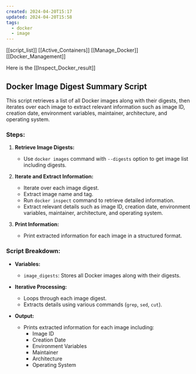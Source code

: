 ```yaml
---
created: 2024-04-20T15:17
updated: 2024-04-20T15:58
tags:
  - docker
  - image
---
```

[[script_list]]
[[Active_Containers]]
[[Manage_Docker]]
[[Docker_Management]]

Here is the [[Inspect_Docker_result]]

## Docker Image Digest Summary Script

This script retrieves a list of all Docker images along with their digests, then iterates over each image to extract relevant information such as image ID, creation date, environment variables, maintainer, architecture, and operating system.

### Steps:

1. **Retrieve Image Digests:**
   - Use `docker images` command with `--digests` option to get image list including digests.
   
2. **Iterate and Extract Information:**
   - Iterate over each image digest.
   - Extract image name and tag.
   - Run `docker inspect` command to retrieve detailed information.
   - Extract relevant details such as image ID, creation date, environment variables, maintainer, architecture, and operating system.
   
3. **Print Information:**
   - Print extracted information for each image in a structured format.

### Script Breakdown:

- **Variables:**
  - `image_digests`: Stores all Docker images along with their digests.

- **Iterative Processing:**
  - Loops through each image digest.
  - Extracts details using various commands (`grep`, `sed`, `cut`).
  
- **Output:**
  - Prints extracted information for each image including:
    - Image ID
    - Creation Date
    - Environment Variables
    - Maintainer
    - Architecture
    - Operating System
